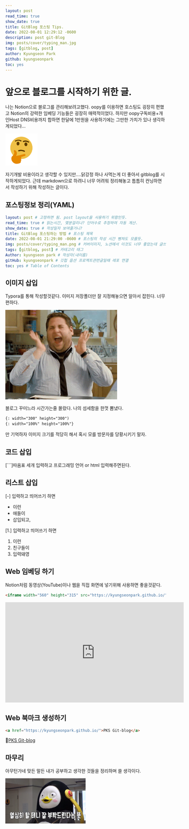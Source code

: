 ```yaml
---
layout: post
read_time: true
show_date: true
title: GitBlog 포스팅 Tips.
date: 2022-08-01 12:29:12 -0600
description: post git-Blog
img: posts/cover/typing_man.jpg
tags: [gitblog, post]
author: Kyungseon Park
github: kyungseonpark
toc: yes
---
```


# 앞으로 블로그를 시작하기 위한 글.

 나는 Notion으로 블로그를 관리해보려고했다. oopy를 이용하면 호스팅도 굉장히 편했고 Notion의 강력한 임베딩 기능들은 굉장히 매력적이었다. 하지만 oopy구독비용+개인Host DNS비용까지 합하면 한달에 1만원을 사용하기에는 그만한 가치가 있나 생각하게되었다...

<img alt="흠터레스팅 짤 모음.jpg.gif : 클리앙" height="20%" src="../assets/img/posts/2022-08-01-how-to-blog-posting/d7798c12900cb.gif" width="20%"/>

 자기개발 비용이라고 생각할 수 있지만....닭강정 하나 사먹는게 더 좋아서 gitblog를 시작하게되었다. 근데 markdown으로 하려니 너무 어려워 정리해놓고 틈틈히 컨닝하면서 작성하기 위해 작성하는 글이다.

## 포스팅정보 정리(YAML)

```yaml
layout: post # 고정하면 됨. post layout을 사용하기 위함인듯.
read_time: true # 읽는시간, 몇분걸리나? 단어수로 추정하여 자동 계산.
show_date: true # 작성일자 보여줄거니?
title: GitBlog 포스팅하는 방법 # 포스팅 제목
date: 2022-08-01 21:29:00 -0600 # 포스팅의 작성 시간 뻥쳐도 모를듯.
img: posts/cover/typing_man.png # 커버이미지, 노션에서 이것도 너무 좋았는데 글쓰는데 고민할거리가 늘었다.
tags: [gitblog, post] # 카테고리 태그
Author: kyungseon park # 작성자(내이름)
gitHub: kyungseonpark # 깃헙 옵션 프로젝트관련글일때 레포 연결
toc: yes # Table of Contents
```

## 이미지 삽입

 Typora를 통해 작성할것같다. 이미지 저장폴더만 잘 지정해놓으면 알아서 잡힌다. 너무 편하다.

![신난다 > 짤투데이](../assets/img/posts/2022-08-01-how-to-blog-posting/1028612757_QXZ7yAY3_4da70b8eb1aaf0fe157b0fa73f607f4f8281da36.gif)

 블로그 꾸미느라 시간가는줄 몰랐다. 나의 섬세함을 한껏 뽐냈다.

```html
{: width="300" height="300")
{: width="100%" height="100%"}
```

만 기억하자 이미지 크기를 적당히 해서 혹시 모를 방문자를 당황시키기 말자.

## 코드 삽입

[```]따옴표 세개 입력하고 프로그래밍 언어 or html 입력해주면된다.

## 리스트 삽입

[-] 입력하고 띄어쓰기 하면

- 이런
- 애들이
- 삽입되고,

[1.] 입력하고 띄어쓰기 하면

1. 이런
2. 친구들이
3. 입력돼영

## Web 임베딩 하기

Notion처럼 동영상(YouTube)이나 웹을 직접 화면에 넣기위해 사용하면 좋을것같다.

```html
<iframe width="560" height="315" src="https://kyungseonpark.github.io/" title="PKS Git-Blog" frameborder="0" allow="accelerometer; autoplay; clipboard-write; encrypted-media; gyroscope; picture-in-picture" allowfullscreen></iframe>
```

<iframe width="560" height="315" src="https://kyungseonpark.github.io/" title="PKS Git-Blog" frameborder="0" allow="accelerometer; autoplay; clipboard-write; encrypted-media; gyroscope; picture-in-picture" allowfullscreen></iframe>

## Web 북마크 생성하기

```html
<a href="https://kyungseonpark.github.io/">PKS Git-blog</a>
```

:link:<a href="https://kyungseonpark.github.io/">PKS Git-blog</a>

## 마무리

아무턴가네 맞든 말든 내가 공부하고 생각한 것들을 정리하며 쓸 생각이다.

<img alt="열심히 할테니 잘 부탁드린다는 자막의 펭수움짤" height="50%" src="../assets/img/posts/2022-08-01-how-to-blog-posting/995AE84A5E307BEA05-20220801215343225.png" width="50%"/>
